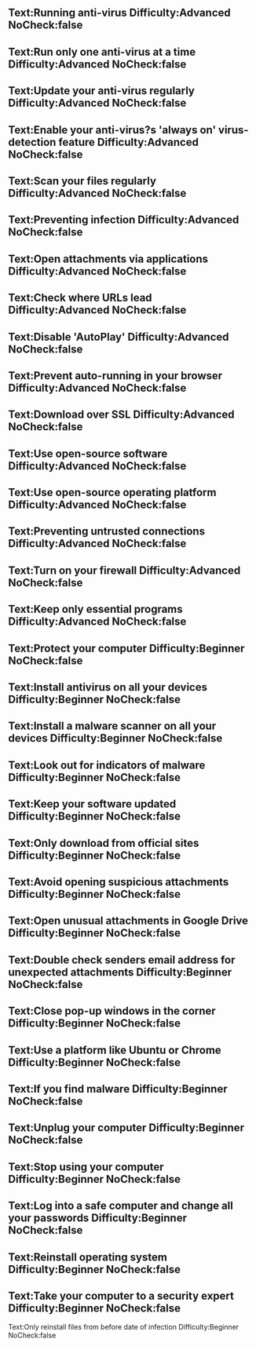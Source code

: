 Text:Running anti-virus
Difficulty:Advanced
NoCheck:false
---
Text:Run only one anti-virus at a time
Difficulty:Advanced
NoCheck:false
---
Text:Update your anti-virus regularly
Difficulty:Advanced
NoCheck:false
---
Text:Enable your anti-virus?s 'always on' virus-detection feature
Difficulty:Advanced
NoCheck:false
---
Text:Scan your files regularly
Difficulty:Advanced
NoCheck:false
---
Text:Preventing infection
Difficulty:Advanced
NoCheck:false
---
Text:Open attachments via applications
Difficulty:Advanced
NoCheck:false
---
Text:Check where URLs lead
Difficulty:Advanced
NoCheck:false
---
Text:Disable 'AutoPlay'
Difficulty:Advanced
NoCheck:false
---
Text:Prevent auto-running in your browser
Difficulty:Advanced
NoCheck:false
---
Text:Download over SSL
Difficulty:Advanced
NoCheck:false
---
Text:Use open-source software
Difficulty:Advanced
NoCheck:false
---
Text:Use open-source operating platform
Difficulty:Advanced
NoCheck:false
---
Text:Preventing untrusted connections
Difficulty:Advanced
NoCheck:false
---
Text:Turn on your firewall
Difficulty:Advanced
NoCheck:false
---
Text:Keep only essential programs
Difficulty:Advanced
NoCheck:false
---
Text:Protect your computer
Difficulty:Beginner
NoCheck:false
---
Text:Install antivirus on all your devices
Difficulty:Beginner
NoCheck:false
---
Text:Install a malware scanner on all your devices
Difficulty:Beginner
NoCheck:false
---
Text:Look out for indicators of malware
Difficulty:Beginner
NoCheck:false
---
Text:Keep your software updated
Difficulty:Beginner
NoCheck:false
---
Text:Only download from official sites
Difficulty:Beginner
NoCheck:false
---
Text:Avoid opening suspicious attachments
Difficulty:Beginner
NoCheck:false
---
Text:Open unusual attachments in Google Drive
Difficulty:Beginner
NoCheck:false
---
Text:Double check senders email address for unexpected attachments
Difficulty:Beginner
NoCheck:false
---
Text:Close pop-up windows in the corner
Difficulty:Beginner
NoCheck:false
---
Text:Use a platform like Ubuntu or Chrome
Difficulty:Beginner
NoCheck:false
---
Text:If you find malware
Difficulty:Beginner
NoCheck:false
---
Text:Unplug your computer
Difficulty:Beginner
NoCheck:false
---
Text:Stop using your computer
Difficulty:Beginner
NoCheck:false
---
Text:Log into a safe computer and change all your passwords
Difficulty:Beginner
NoCheck:false
---
Text:Reinstall operating system
Difficulty:Beginner
NoCheck:false
---
Text:Take your computer to a security expert
Difficulty:Beginner
NoCheck:false
---
Text:Only reinstall files from before date of infection
Difficulty:Beginner
NoCheck:false